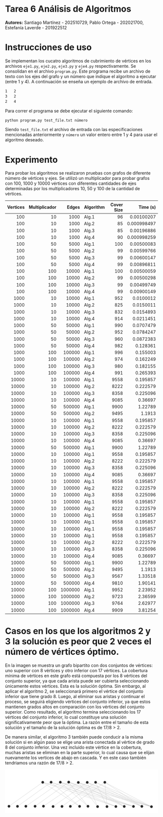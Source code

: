 # Tarea 6 Análisis de Algoritmos
**Autores:** Santiago Martínez - 202510729, Pablo Ortega - 202021700, Estefanía Laverde - 201922512

# Instrucciones de uso

Se implementan los cucatro algoritmos de cubrimiento de vértices en los archivos `eje1.py`, `eje2.py`, `eje3.py` y `eje4.py` respectivamente. Se consolidan en el archivo `program.py`. Este programa recibe un archivo de texto con los ejes del grafo y un número que indique el algoritmo a ejecutar (entre 1 y 4). A continuación se enseña un ejemplo de archivo de entrada.

```bash
1	2
3	2
2   4
```

Para correr el programa se debe ejecutar el siguiente comando:

```bash
python program.py test_file.txt número
```
Siendo `test_file.txt` el archivo de entrada con las especificaciones mencionadas anteriormente y `número` un valor entero entre 1 y 4 para usar el algoritmo deseado.

# Experimento
Para probar los algoritmos se realizaron pruebas con grafos de diferente número de vértices y ejes. Se utilizó un multiplicador para probar grafos con 100, 1000 y 10000 vértices con diferentes cantidades de ejes determinadas por los multiplicadores 10, 50 y 100 de la cantidad de vértices.

|   Vertices |   Multiplicador |   Edges | Algorithm   |   Cover Size |    Time (s) |
|-----------:|----------------:|--------:|:------------|-------------:|------------:|
|        100 |              10 |    1000 | Alg.1       |           96 | 0.00100207  |
|        100 |              10 |    1000 | Alg.2       |           85 | 0.000998497 |
|        100 |              10 |    1000 | Alg.3       |           85 | 0.00196886  |
|        100 |              10 |    1000 | Alg.4       |           90 | 0.000998259 |
|        100 |              50 |    5000 | Alg.1       |          100 | 0.00500083  |
|        100 |              50 |    5000 | Alg.2       |           99 | 0.00599766  |
|        100 |              50 |    5000 | Alg.3       |           99 | 0.00600147  |
|        100 |              50 |    5000 | Alg.4       |           99 | 0.00896811  |
|        100 |             100 |   10000 | Alg.1       |          100 | 0.00500059  |
|        100 |             100 |   10000 | Alg.2       |           99 | 0.00500298  |
|        100 |             100 |   10000 | Alg.3       |           99 | 0.00499749  |
|        100 |             100 |   10000 | Alg.4       |           99 | 0.00900149  |
|       1000 |              10 |   10000 | Alg.1       |          952 | 0.0100012   |
|       1000 |              10 |   10000 | Alg.2       |          825 | 0.0150011   |
|       1000 |              10 |   10000 | Alg.3       |          832 | 0.0154893   |
|       1000 |              10 |   10000 | Alg.4       |          914 | 0.0211451   |
|       1000 |              50 |   50000 | Alg.1       |          990 | 0.0707479   |
|       1000 |              50 |   50000 | Alg.2       |          952 | 0.0784247   |
|       1000 |              50 |   50000 | Alg.3       |          960 | 0.0872383   |
|       1000 |              50 |   50000 | Alg.4       |          982 | 0.128361    |
|       1000 |             100 |  100000 | Alg.1       |          996 | 0.155003    |
|       1000 |             100 |  100000 | Alg.2       |          974 | 0.162249    |
|       1000 |             100 |  100000 | Alg.3       |          980 | 0.182155    |
|       1000 |             100 |  100000 | Alg.4       |          991 | 0.265393    |
|      10000 |              10 |  100000 | Alg.1       |         9558 | 0.195857    |
|      10000 |              10 |  100000 | Alg.2       |         8222 | 0.222579    |
|      10000 |              10 |  100000 | Alg.3       |         8358 | 0.225096    |
|      10000 |              10 |  100000 | Alg.4       |         9085 | 0.36697     |
|      10000 |              50 |  500000 | Alg.1       |         9900 | 1.22789     |
|      10000 |              50 |  500000 | Alg.2       |         9495 | 1.1913      |
|      10000 |              10 |  100000 | Alg.1       |         9558 | 0.195857    |
|      10000 |              10 |  100000 | Alg.2       |         8222 | 0.222579    |
|      10000 |              10 |  100000 | Alg.3       |         8358 | 0.225096    |
|      10000 |              10 |  100000 | Alg.4       |         9085 | 0.36697     |
|      10000 |              50 |  500000 | Alg.1       |         9900 | 1.22789     |
|      10000 |              10 |  100000 | Alg.1       |         9558 | 0.195857    |
|      10000 |              10 |  100000 | Alg.2       |         8222 | 0.222579    |
|      10000 |              10 |  100000 | Alg.3       |         8358 | 0.225096    |
|      10000 |              10 |  100000 | Alg.4       |         9085 | 0.36697     |
|      10000 |              10 |  100000 | Alg.1       |         9558 | 0.195857    |
|      10000 |              10 |  100000 | Alg.2       |         8222 | 0.222579    |
|      10000 |              10 |  100000 | Alg.3       |         8358 | 0.225096    |
|      10000 |              10 |  100000 | Alg.1       |         9558 | 0.195857    |
|      10000 |              10 |  100000 | Alg.2       |         8222 | 0.222579    |
|      10000 |              10 |  100000 | Alg.1       |         9558 | 0.195857    |
|      10000 |              10 |  100000 | Alg.1       |         9558 | 0.195857    |
|      10000 |              10 |  100000 | Alg.1       |         9558 | 0.195857    |
|      10000 |              10 |  100000 | Alg.1       |         9558 | 0.195857    |
|      10000 |              10 |  100000 | Alg.2       |         8222 | 0.222579    |
|      10000 |              10 |  100000 | Alg.3       |         8358 | 0.225096    |
|      10000 |              10 |  100000 | Alg.4       |         9085 | 0.36697     |
|      10000 |              50 |  500000 | Alg.1       |         9900 | 1.22789     |
|      10000 |              50 |  500000 | Alg.2       |         9495 | 1.1913      |
|      10000 |              50 |  500000 | Alg.3       |         9567 | 1.33518     |
|      10000 |              50 |  500000 | Alg.4       |         9810 | 1.90141     |
|      10000 |             100 | 1000000 | Alg.1       |         9952 | 2.23952     |
|      10000 |             100 | 1000000 | Alg.2       |         9723 | 2.36599     |
|      10000 |             100 | 1000000 | Alg.3       |         9764 | 2.62977     |
|      10000 |             100 | 1000000 | Alg.4       |         9909 | 3.81254     |




# Casos en los que los algoritmos 2 y 3 la solución es peor que 2 veces el número de vértices óptimo.
En la imagen se muestra un grafo bipartito con dos conjuntos de vértices: uno superior con 8 vértices y otro inferior con 17 vértices. La cobertura mínima de vértices en este grafo está compuesta por los 8 vértices del conjunto superior, ya que cada arista puede ser cubierta seleccionando únicamente estos vértices. Esta es la solución óptima. Sin embargo, al aplicar el algoritmo 2, se seleccionará primero el vértice del conjunto inferior que tiene grado 8. Luego, al eliminar sus aristas y continuar el proceso, se seguirá eligiendo vértices del conjunto inferior, ya que estos mantienen grados altos en comparación con los vértices del conjunto superior. Como resultado, el algoritmo termina seleccionando los 17 vértices del conjunto inferior, lo cual constituye una solución significativamente peor que la óptima. La razón entre el tamaño de esta solución y el tamaño de la solución óptima es de 17/8 > 2.

De manera similar, el algoritmo 3 también puede conducir a la misma solución si en algún paso se elige una arista conectada al vértice de grado 8 del conjunto inferior. Una vez incluido este vértice en la cobertura, muchas aristas se eliminan en la parte superior, lo cual causa que se elijan nuevamente los vertices de abajo en cascada. Y en este caso también tendriamos una razón de 17/8 > 2.

![alt text](image.png)